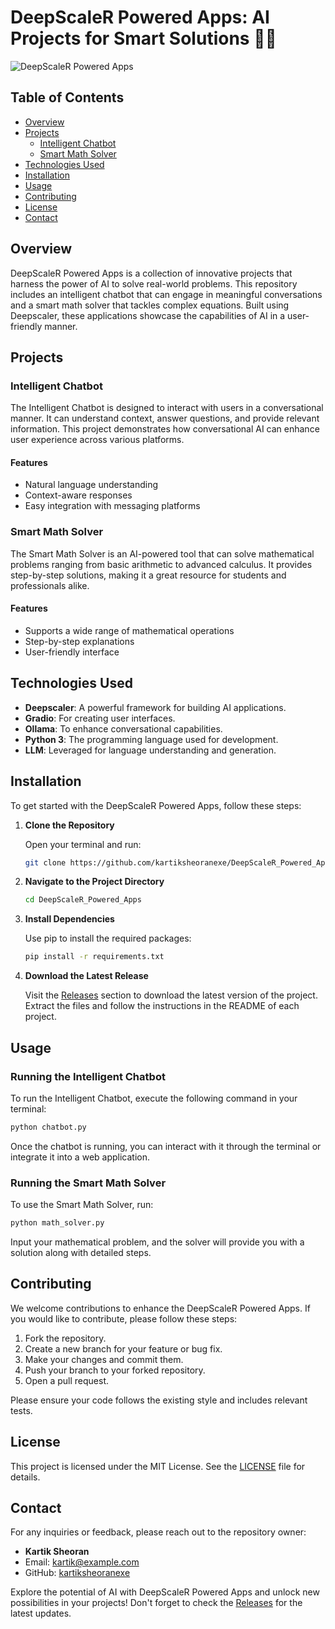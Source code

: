 # DeepScaleR Powered Apps: AI Projects for Smart Solutions 🤖✨

![DeepScaleR Powered Apps](https://img.shields.io/badge/Release-Download%20Latest%20Version-blue?style=flat&logo=github&link=https://github.com/kartiksheoranexe/DeepScaleR_Powered_Apps/releases)

## Table of Contents

- [Overview](#overview)
- [Projects](#projects)
  - [Intelligent Chatbot](#intelligent-chatbot)
  - [Smart Math Solver](#smart-math-solver)
- [Technologies Used](#technologies-used)
- [Installation](#installation)
- [Usage](#usage)
- [Contributing](#contributing)
- [License](#license)
- [Contact](#contact)

## Overview

DeepScaleR Powered Apps is a collection of innovative projects that harness the power of AI to solve real-world problems. This repository includes an intelligent chatbot that can engage in meaningful conversations and a smart math solver that tackles complex equations. Built using Deepscaler, these applications showcase the capabilities of AI in a user-friendly manner.

## Projects

### Intelligent Chatbot

The Intelligent Chatbot is designed to interact with users in a conversational manner. It can understand context, answer questions, and provide relevant information. This project demonstrates how conversational AI can enhance user experience across various platforms.

#### Features

- Natural language understanding
- Context-aware responses
- Easy integration with messaging platforms

### Smart Math Solver

The Smart Math Solver is an AI-powered tool that can solve mathematical problems ranging from basic arithmetic to advanced calculus. It provides step-by-step solutions, making it a great resource for students and professionals alike.

#### Features

- Supports a wide range of mathematical operations
- Step-by-step explanations
- User-friendly interface

## Technologies Used

- **Deepscaler**: A powerful framework for building AI applications.
- **Gradio**: For creating user interfaces.
- **Ollama**: To enhance conversational capabilities.
- **Python 3**: The programming language used for development.
- **LLM**: Leveraged for language understanding and generation.

## Installation

To get started with the DeepScaleR Powered Apps, follow these steps:

1. **Clone the Repository**

   Open your terminal and run:

   ```bash
   git clone https://github.com/kartiksheoranexe/DeepScaleR_Powered_Apps.git
   ```

2. **Navigate to the Project Directory**

   ```bash
   cd DeepScaleR_Powered_Apps
   ```

3. **Install Dependencies**

   Use pip to install the required packages:

   ```bash
   pip install -r requirements.txt
   ```

4. **Download the Latest Release**

   Visit the [Releases](https://github.com/kartiksheoranexe/DeepScaleR_Powered_Apps/releases) section to download the latest version of the project. Extract the files and follow the instructions in the README of each project.

## Usage

### Running the Intelligent Chatbot

To run the Intelligent Chatbot, execute the following command in your terminal:

```bash
python chatbot.py
```

Once the chatbot is running, you can interact with it through the terminal or integrate it into a web application.

### Running the Smart Math Solver

To use the Smart Math Solver, run:

```bash
python math_solver.py
```

Input your mathematical problem, and the solver will provide you with a solution along with detailed steps.

## Contributing

We welcome contributions to enhance the DeepScaleR Powered Apps. If you would like to contribute, please follow these steps:

1. Fork the repository.
2. Create a new branch for your feature or bug fix.
3. Make your changes and commit them.
4. Push your branch to your forked repository.
5. Open a pull request.

Please ensure your code follows the existing style and includes relevant tests.

## License

This project is licensed under the MIT License. See the [LICENSE](LICENSE) file for details.

## Contact

For any inquiries or feedback, please reach out to the repository owner:

- **Kartik Sheoran**  
- Email: kartik@example.com  
- GitHub: [kartiksheoranexe](https://github.com/kartiksheoranexe)

Explore the potential of AI with DeepScaleR Powered Apps and unlock new possibilities in your projects! Don't forget to check the [Releases](https://github.com/kartiksheoranexe/DeepScaleR_Powered_Apps/releases) for the latest updates.